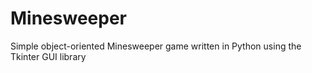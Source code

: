 # Minesweeper

Simple object-oriented Minesweeper game written in Python using the Tkinter GUI library
